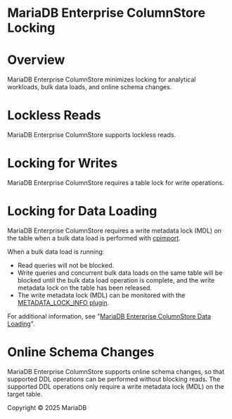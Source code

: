 
# MariaDB Enterprise ColumnStore Locking


# Overview


MariaDB Enterprise ColumnStore minimizes locking for analytical workloads, bulk data loads, and online schema changes.


# Lockless Reads


MariaDB Enterprise ColumnStore supports lockless reads.


# Locking for Writes


MariaDB Enterprise ColumnStore requires a table lock for write operations.


# Locking for Data Loading


MariaDB Enterprise ColumnStore requires a write metadata lock (MDL) on the table when a bulk data load is performed with [cpimport](../data-import-with-mariadb-enterprise-columnstore/mariadb-enterprise-columnstore-data-loading-with-cpimport.md).


When a bulk data load is running:


* Read queries will not be blocked.
* Write queries and concurrent bulk data loads on the same table will be blocked until the bulk data load operation is complete, and the write metadata lock on the table has been released.
* The write metadata lock (MDL) can be monitored with the [METADATA_LOCK_INFO plugin](https://app.gitbook.com/s/SsmexDFPv2xG2OTyO5yV/reference/plugins/other-plugins/metadata-lock-info-plugin).


For additional information, see "[MariaDB Enterprise ColumnStore Data Loading](../data-import-with-mariadb-enterprise-columnstore/README.md)".


# Online Schema Changes


MariaDB Enterprise ColumnStore supports online schema changes, so that supported DDL operations can be performed without blocking reads. The supported DDL operations only require a write metadata lock (MDL) on the target table.


Copyright © 2025 MariaDB

